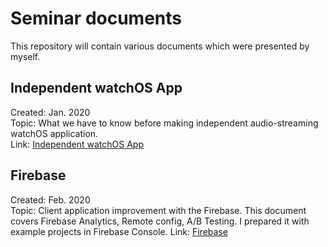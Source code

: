 # Seminar documents
This repository will contain various documents which were presented by myself.

## Independent watchOS App
Created: Jan. 2020  
Topic: What we have to know before making independent audio-streaming watchOS application.  
Link: [Independent watchOS App](https://github.com/comeonyoh/Seminar_documents/tree/master/Independent_Watch_App)

## Firebase
Created: Feb. 2020  
Topic: Client application improvement with the Firebase.
This document covers Firebase Analytics, Remote config, A/B Testing.
I prepared it with example projects in Firebase Console.
Link: [Firebase](https://github.com/comeonyoh/Seminar_documents/blob/master/Firebase/Firebase.pdf)
